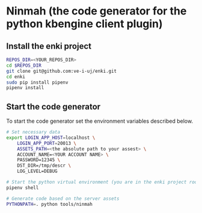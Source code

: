 # Ninmah (the code generator for the python kbengine client plugin)

## Install the enki project

```bash
REPOS_DIR=<YOUR_REPOS_DIR>
cd $REPOS_DIR
git clone git@github.com:ve-i-uj/enki.git
cd enki
sudo pip install pipenv
pipenv install
```

## Start the code generator

To start the code generator set the environment variables described below.

```bash
# Set necessary data
export LOGIN_APP_HOST=localhost \
    LOGIN_APP_PORT=20013 \
    ASSETS_PATH=<the absolute path to your assest> \
    ACCOUNT_NAME=<YOUR ACCOUNT NAME> \
    PASSWORD=12345 \
    DST_DIR=/tmp/descr \
    LOG_LEVEL=DEBUG

# Start the python virtual environment (you are in the enki project root directory)
pipenv shell

# Generate code based on the server assets
PYTHONPATH=. python tools/ninmah
```
